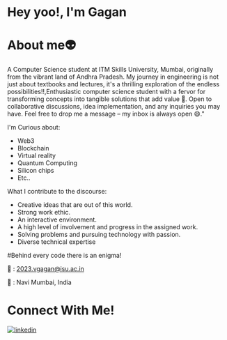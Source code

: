 # Hey yoo!, I'm Gagan


# About me👽

A Computer Science student at ITM Skills University, Mumbai, originally from the vibrant land of Andhra Pradesh. My journey in engineering is not just about textbooks and lectures, it's a thrilling exploration of the endless possibilities!!,Enthusiastic computer science student with a fervor for transforming concepts into tangible solutions that add value 🌻. Open to collaborative discussions, idea implementation, and any inquiries you may have. Feel free to drop me a message – my inbox is always open 😄."

I'm
Curious about:
- Web3
- Blockchain
- Virtual reality 
- Quantum Computing
- Silicon chips
- Etc..

What I contribute to the discourse:
- Creative ideas that are out of this world.
- Strong work ethic.
- An interactive environment.
- A high level of involvement and progress in the assigned work.
- Solving problems and pursuing technology with passion.
- Diverse technical expertise

#Behind every code there is an enigma!

📩 : 2023.vgagan@isu.ac.in

📍 : Navi Mumbai, India


# Connect With Me!

[![linkedin](assets/linkedin.svg)](https://www.linkedin.com/in/meet-gagan/) &nbsp; &nbsp; &nbsp;





